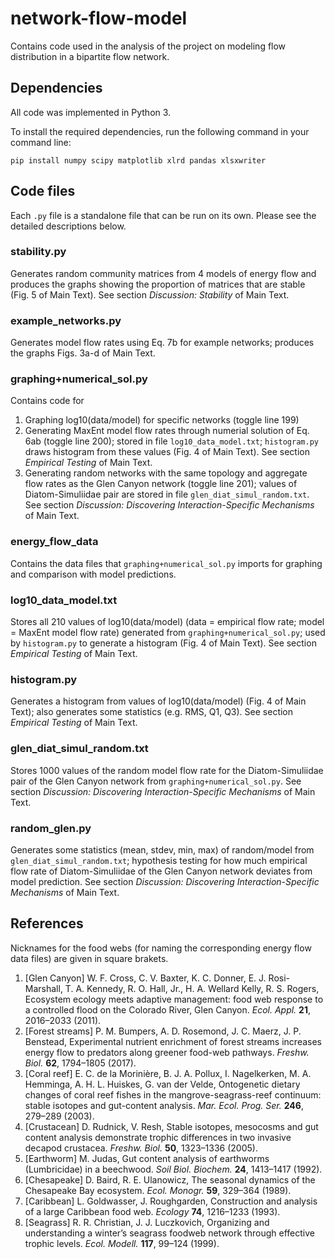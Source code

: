 # network-flow-model
Contains code used in the analysis of the project on modeling flow distribution in a bipartite flow network.

## Dependencies

All code was implemented in Python 3.

To install the required dependencies, run the following command in your command line:
```
pip install numpy scipy matplotlib xlrd pandas xlsxwriter
```

## Code files

Each `.py` file is a standalone file that can be run on its own. Please see the detailed descriptions below.

### stability.py
Generates random community matrices from 4 models of energy flow and produces the graphs showing the proportion of matrices that are stable (Fig. 5 of Main Text). See section _Discussion: Stability_ of Main Text.

### example_networks.py
Generates model flow rates using Eq. 7b for example networks; produces the graphs Figs. 3a-d of Main Text.

### graphing+numerical_sol.py
Contains code for
1. Graphing log10(data/model) for specific networks (toggle line 199)
2. Generating MaxEnt model flow rates through numerial solution of Eq. 6ab (toggle line 200); stored in file `log10_data_model.txt`; `histogram.py` draws histogram from these values (Fig. 4 of Main Text). See section _Empirical Testing_ of Main Text.
3. Generating random networks with the same topology and aggregate flow rates as the Glen Canyon network (toggle line 201); values of Diatom-Simuliidae pair are stored in file `glen_diat_simul_random.txt`. See section _Discussion: Discovering Interaction-Specific Mechanisms_ of Main Text.

### energy_flow_data
Contains the data files that `graphing+numerical_sol.py` imports for graphing and comparison with model predictions.

### log10_data_model.txt
Stores all 210 values of log10(data/model) (data = empirical flow rate; model = MaxEnt model flow rate) generated from `graphing+numerical_sol.py`; used by `histogram.py` to generate a histogram (Fig. 4 of Main Text). See section _Empirical Testing_ of Main Text.

### histogram.py
Generates a histogram from values of log10(data/model) (Fig. 4 of Main Text); also generates some statistics (e.g. RMS, Q1, Q3). See section _Empirical Testing_ of Main Text.

### glen_diat_simul_random.txt
Stores 1000 values of the random model flow rate for the Diatom-Simuliidae pair of the Glen Canyon network from `graphing+numerical_sol.py`. See section _Discussion: Discovering Interaction-Specific Mechanisms_ of Main Text.

### random_glen.py
Generates some statistics (mean, stdev, min, max) of random/model from `glen_diat_simul_random.txt`; hypothesis testing for how much empirical flow rate of Diatom-Simuliidae of the Glen Canyon network deviates from model prediction. See section _Discussion: Discovering Interaction-Specific Mechanisms_ of Main Text.

## References

Nicknames for the food webs (for naming the corresponding energy flow data files) are given in square brakets.

1.	\[Glen Canyon\] W. F. Cross, C. V. Baxter, K. C. Donner, E. J. Rosi-Marshall, T. A. Kennedy, R. O. Hall, Jr., H. A. Wellard Kelly, R. S. Rogers, Ecosystem ecology meets adaptive management: food web response to a controlled flood on the Colorado River, Glen Canyon. *Ecol. Appl.* **21**, 2016–2033 (2011).
2.	\[Forest streams\] P. M. Bumpers, A. D. Rosemond, J. C. Maerz, J. P. Benstead, Experimental nutrient enrichment of forest streams increases energy flow to predators along greener food-web pathways. *Freshw. Biol.* **62**, 1794–1805 (2017).
3.	\[Coral reef\] E. C. de la Morinière, B. J. A. Pollux, I. Nagelkerken, M. A. Hemminga, A. H. L. Huiskes, G. van der Velde, Ontogenetic dietary changes of coral reef fishes in the mangrove-seagrass-reef continuum: stable isotopes and gut-content analysis. *Mar. Ecol. Prog. Ser.* **246**, 279–289 (2003).
4.	\[Crustacean\] D. Rudnick, V. Resh, Stable isotopes, mesocosms and gut content analysis demonstrate trophic differences in two invasive decapod crustacea. *Freshw. Biol.* **50**, 1323–1336 (2005).
5.	\[Earthworm\] M. Judas, Gut content analysis of earthworms (Lumbricidae) in a beechwood. *Soil Biol. Biochem.* **24**, 1413–1417 (1992).
6.	\[Chesapeake\] D. Baird, R. E. Ulanowicz, The seasonal dynamics of the Chesapeake Bay ecosystem. *Ecol. Monogr.* **59**, 329–364 (1989).
7.	\[Caribbean\] L. Goldwasser, J. Roughgarden, Construction and analysis of a large Caribbean food web. *Ecology* **74**, 1216–1233 (1993).
8.	\[Seagrass\] R. R. Christian, J. J. Luczkovich, Organizing and understanding a winter’s seagrass foodweb network through effective trophic levels. *Ecol. Modell.* **117**, 99–124 (1999).
